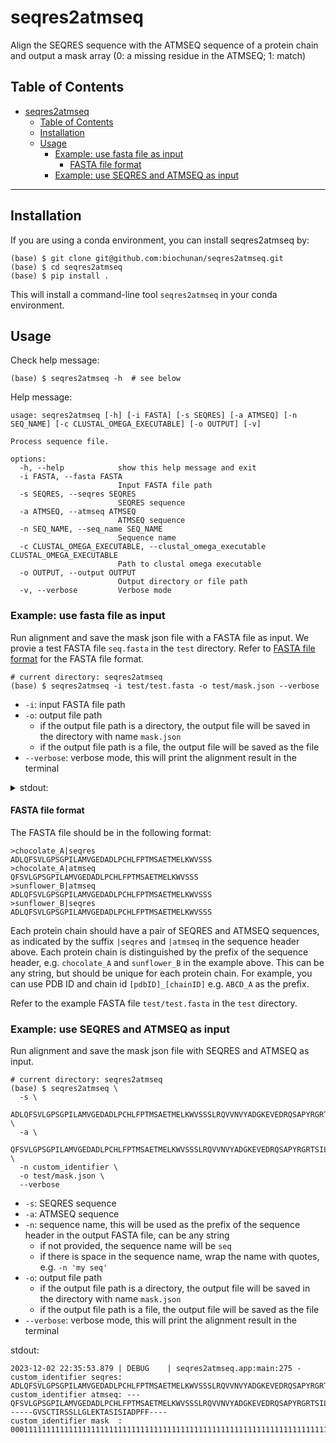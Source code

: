 # seqres2atmseq
Align the SEQRES sequence with the ATMSEQ sequence of a protein chain and output a mask array (0: a missing residue in the ATMSEQ; 1: match)

## Table of Contents
- [seqres2atmseq](#seqres2atmseq)
  - [Table of Contents](#table-of-contents)
  - [Installation](#installation)
  - [Usage](#usage)
    - [Example: use fasta file as input](#example-use-fasta-file-as-input)
      - [FASTA file format](#fasta-file-format)
    - [Example: use SEQRES and ATMSEQ as input](#example-use-seqres-and-atmseq-as-input)

---

## Installation 
If you are using a conda environment, you can install seqres2atmseq by:
```
(base) $ git clone git@github.com:biochunan/seqres2atmseq.git
(base) $ cd seqres2atmseq 
(base) $ pip install . 
```
This will install a command-line tool `seqres2atmseq` in your conda environment.

## Usage
Check help message:
```shell 
(base) $ seqres2atmseq -h  # see below 
```

Help message:
```
usage: seqres2atmseq [-h] [-i FASTA] [-s SEQRES] [-a ATMSEQ] [-n SEQ_NAME] [-c CLUSTAL_OMEGA_EXECUTABLE] [-o OUTPUT] [-v]

Process sequence file.

options:
  -h, --help            show this help message and exit
  -i FASTA, --fasta FASTA
                        Input FASTA file path
  -s SEQRES, --seqres SEQRES
                        SEQRES sequence
  -a ATMSEQ, --atmseq ATMSEQ
                        ATMSEQ sequence
  -n SEQ_NAME, --seq_name SEQ_NAME
                        Sequence name
  -c CLUSTAL_OMEGA_EXECUTABLE, --clustal_omega_executable CLUSTAL_OMEGA_EXECUTABLE
                        Path to clustal omega executable
  -o OUTPUT, --output OUTPUT
                        Output directory or file path
  -v, --verbose         Verbose mode
```

### Example: use fasta file as input 
Run alignment and save the mask json file with a FASTA file as input. We provie a test FASTA file `seq.fasta` in the `test` directory.
Refer to [FASTA file format](#fasta-file-format) for the FASTA file format.

```shell
# current directory: seqres2atmseq
(base) $ seqres2atmseq -i test/test.fasta -o test/mask.json --verbose 
```
- `-i`: input FASTA file path
- `-o`: output file path
  - if the output file path is a directory, the output file will be saved in the directory with name `mask.json`
  - if the output file path is a file, the output file will be saved as the file
- `--verbose`: verbose mode, this will print the alignment result in the terminal

<details>
<summary>stdout:</summary>

```
2023-12-02 21:55:25.118 | DEBUG    | seqres2atmseq.app:main:275 - 
chocolate_A seqres: ADLQFSVLGPSGPILAMVGEDADLPCHLFPTMSAETMELKWVSSSLRQVVNVYADGKEVEDRQSAPYRGRTSILRDGITAGKAALRIHNVTASDSGKYLCYFQDGDFYEKALVELKVAALGSDLHVDVKGYKDGGIHLECRSTGWYPQPQIQWSNNKGENIPTVEAPVVADGVGLYAVAASVIMRGSSGEGVSCTIRSSLLGLEKTASISIADPFFRSAQ
chocolate_A atmseq: ---QFSVLGPSGPILAMVGEDADLPCHLFPTMSAETMELKWVSSSLRQVVNVYADGKEVEDRQSAPYRGRTSILRDGITAGKAALRIHNVTASDSGKYLCYFQDGDFYEKALVELKVAALGSDLHVDVKGYKDGGIHLECRSTGWYPQPQIQWSNNKGENIPTVEAPVVADGVGLYAVAASVIM------GVSCTIRSSLLGLEKTASISIADPFF----
chocolate_A mask  : 0001111111111111111111111111111111111111111111111111111111111111111111111111111111111111111111111111111111111111111111111111111111111111111111111111111111111111111111111111111111111111000000111111111111111111111111110000

2023-12-02 21:55:25.131 | DEBUG    | seqres2atmseq.app:main:275 - 
sunflower_B seqres: ADLQFSVLGPSGPILAMVGEDADLPCHLFPTMSAETMELKWVSSSLRQVVNVYADGKEVEDRQSAPYRGRTSILRDGITAGKAALRIHNVTASDSGKYLCYFQDGDFYEKALVELKVAALGSDLHVDVKGYKDGGIHLECRSTGWYPQPQIQWSNNKGENIPTVEAPVVADGVGLYAVAASVIMRGSSGEGVSCTIRSSLLGLEKTASISIADPFFRSAQ
sunflower_B atmseq: ---QFSVLGPSGPILAMVGEDADLPCHLFPTMSAETMELKWVSSSLRQVVNVYADGKEVEDRQSAPYRGRTSILRDGITAGKAALRIHNVTASDSGKYLCYFQDGDFYEKALVELKVAALGSDLHVDVKGYKDGGIHLECRSTGWYPQPQIQWSNNKGENIPTVEAPVVADGVGLYAVAASVIM------GVSCTIRSSLLGLEKTASISIADPFF----
sunflower_B mask  : 0001111111111111111111111111111111111111111111111111111111111111111111111111111
```
</details>


#### FASTA file format
The FASTA file should be in the following format:
```
>chocolate_A|seqres
ADLQFSVLGPSGPILAMVGEDADLPCHLFPTMSAETMELKWVSSS
>chocolate_A|atmseq
QFSVLGPSGPILAMVGEDADLPCHLFPTMSAETMELKWVSSS
>sunflower_B|atmseq
ADLQFSVLGPSGPILAMVGEDADLPCHLFPTMSAETMELKWVSSS
>sunflower_B|seqres
ADLQFSVLGPSGPILAMVGEDADLPCHLFPTMSAETMELKWVSSS
```
Each protein chain should have a pair of SEQRES and ATMSEQ sequences, as indicated by the suffix `|seqres` and `|atmseq` in the sequence header above. 
Each protein chain is distinguished by the prefix of the sequence header, e.g. `chocolate_A` and `sunflower_B` in the example above. This can be any string, but should be unique for each protein chain. For example, you can use PDB ID and chain id `[pdbID]_[chainID]` e.g. `ABCD_A` as the prefix.

Refer to the example FASTA file `test/test.fasta` in the `test` directory.


### Example: use SEQRES and ATMSEQ as input
Run alignment and save the mask json file with SEQRES and ATMSEQ as input. 
```shell   
# current directory: seqres2atmseq
(base) $ seqres2atmseq \
  -s \
  ADLQFSVLGPSGPILAMVGEDADLPCHLFPTMSAETMELKWVSSSLRQVVNVYADGKEVEDRQSAPYRGRTSILRDGITAGKAALRIHNVTASDSGKYLCYFQDGDFYEKALVELKVAALGSDLHVDVKGYKDGGIHLECRSTGWYPQPQIQWSNNKGENIPTVEAPVVADGVGLYAVAASVIMRGSSGEGVSCTIRSSLLGLEKTASISIADPFFRSAQ \
  -a \ 
  QFSVLGPSGPILAMVGEDADLPCHLFPTMSAETMELKWVSSSLRQVVNVYADGKEVEDRQSAPYRGRTSILRDGITAGKAALRIHNVTASDSGKYLCYFQDGDFYEKALVELKVAALGSDLHVDVKGYKDGGIHLECRSTGWYPQPQIQWSNNKGENIPTVEAPVVADGVGLYAVAASVIMGVSCTIRSSLLGLEKTASISIADPFF \
  -n custom_identifier \ 
  -o test/mask.json \
  --verbose
```
- `-s`: SEQRES sequence
- `-a`: ATMSEQ sequence
- `-n`: sequence name, this will be used as the prefix of the sequence header in the output FASTA file, can be any string
  - if not provided, the sequence name will be `seq`
  - if there is space in the sequence name, wrap the name with quotes, e.g. `-n 'my seq'`
- `-o`: output file path
  - if the output file path is a directory, the output file will be saved in the directory with name `mask.json`
  - if the output file path is a file, the output file will be saved as the file
- `--verbose`: verbose mode, this will print the alignment result in the terminal

stdout: 
```shell 
2023-12-02 22:35:53.879 | DEBUG    | seqres2atmseq.app:main:275 - 
custom_identifier seqres: ADLQFSVLGPSGPILAMVGEDADLPCHLFPTMSAETMELKWVSSSLRQVVNVYADGKEVEDRQSAPYRGRTSILRDGITAGKAALRIHNVTASDSGKYLCYFQDGDFYEKALVELKVAALGSDLHVDVKGYKDGGIHLECRSTGWYPQPQIQWSNNKGENIPTVEAPVVADGVGLYAVAASVIMRGSSGEGVSCTIRSSLLGLEKTASISIADPFFRSAQ
custom_identifier atmseq: ---QFSVLGPSGPILAMVGEDADLPCHLFPTMSAETMELKWVSSSLRQVVNVYADGKEVEDRQSAPYRGRTSILRDGITAGKAALRIHNVTASDSGKYLCYFQDGDFYEKALVELKVAALGSDLHVDVKGYKDGGIHLECRSTGWYPQPQIQWSNNKGENIPTVEAPVVADGVGLYAVAASVIM------GVSCTIRSSLLGLEKTASISIADPFF----
custom_identifier mask  : 0001111111111111111111111111111111111111111111111111111111111111111111111111111111111111111111111111111111111111111111111111111111111111111111111111111111111111111111111111111111111111000000111111111111111111111111110000
```
